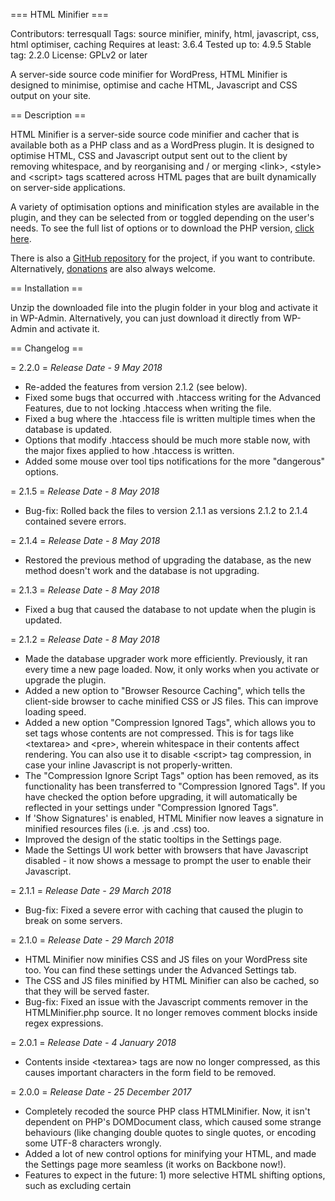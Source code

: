 === HTML Minifier ===

Contributors: terresquall
Tags: source minifier, minify, html, javascript, css, html optimiser, caching
Requires at least: 3.6.4
Tested up to: 4.9.5
Stable tag: 2.2.0
License: GPLv2 or later

A server-side source code minifier for WordPress, HTML Minifier is designed to minimise, optimise and cache HTML, Javascript and CSS output on your site.

== Description ==

HTML Minifier is a server-side source code minifier and cacher that is available both as a PHP class and as a WordPress plugin. It is designed to optimise HTML, CSS and Javascript output sent out to the client by removing whitespace, and by reorganising and / or merging &lt;link&gt;, &lt;style&gt; and &lt;script&gt; tags scattered across HTML pages that are built dynamically on server-side applications.

A variety of optimisation options and minification styles are available in the plugin, and they can be selected from or toggled depending on the user's needs. To see the full list of options or to download the PHP version, [click here](http://www.terresquall.com/web/html-minifier/).

There is also a [GitHub repository](https://github.com/terresquall/html-minifier) for the project, if you want to contribute. Alternatively, [donations](https://paypal.me/Terresquall) are also always welcome.

== Installation ==

Unzip the downloaded file into the plugin folder in your blog and activate it in WP-Admin. Alternatively, you can just download it directly from WP-Admin and activate it.

== Changelog ==

= 2.2.0 =
*Release Date - 9 May 2018*

* Re-added the features from version 2.1.2 (see below).
* Fixed some bugs that occurred with .htaccess writing for the Advanced Features, due to not locking .htaccess when writing the file.
* Fixed a bug where the .htaccess file is written multiple times when the database is updated.
* Options that modify .htaccess should be much more stable now, with the major fixes applied to how .htaccess is written.
* Added some mouse over tool tips notifications for the more "dangerous" options.

= 2.1.5 =
*Release Date - 8 May 2018*

* Bug-fix: Rolled back the files to version 2.1.1 as versions 2.1.2 to 2.1.4 contained severe errors.

= 2.1.4 =
*Release Date - 8 May 2018*

* Restored the previous method of upgrading the database, as the new method doesn't work and the database is not upgrading.

= 2.1.3 =
*Release Date - 8 May 2018*

* Fixed a bug that caused the database to not update when the plugin is updated.

= 2.1.2 =
*Release Date - 8 May 2018*

* Made the database upgrader work more efficiently. Previously, it ran every time a new page loaded. Now, it only works when you activate or upgrade the plugin.
* Added a new option to "Browser Resource Caching", which tells the client-side browser to cache minified CSS or JS files. This can improve loading speed.
* Added a new option "Compression Ignored Tags", which allows you to set tags whose contents are not compressed. This is for tags like &lt;textarea&gt; and &lt;pre&gt;, wherein whitespace in their contents affect rendering. You can also use it to disable &lt;script&gt; tag compression, in case your inline Javascript is not properly-written.
* The "Compression Ignore Script Tags" option has been removed, as its functionality has been transferred to "Compression Ignored Tags". If you have checked the option before upgrading, it will automatically be reflected in your settings under "Compression Ignored Tags".
* If 'Show Signatures' is enabled, HTML Minifier now leaves a signature in minified resources files (i.e. .js and .css) too.
* Improved the design of the static tooltips in the Settings page.
* Made the Settings UI work better with browsers that have Javascript disabled - it now shows a message to prompt the user to enable their Javascript.

= 2.1.1 =
*Release Date - 29 March 2018*

* Bug-fix: Fixed a severe error with caching that caused the plugin to break on some servers.

= 2.1.0 =
*Release Date - 29 March 2018*

* HTML Minifier now minifies CSS and JS files on your WordPress site too. You can find these settings under the Advanced Settings tab.
* The CSS and JS files minified by HTML Minifier can also be cached, so that they will be served faster.
* Bug-fix: Fixed an issue with the Javascript comments remover in the HTMLMinifier.php source. It no longer removes comment blocks inside regex expressions.

= 2.0.1 =
*Release Date - 4 January 2018*

* Contents inside &lt;textarea&gt; tags are now no longer compressed, as this causes important characters in the form field to be removed.

= 2.0.0 =
*Release Date - 25 December 2017*

* Completely recoded the source PHP class HTMLMinifier. Now, it isn't dependent on PHP's DOMDocument class, which caused some strange behaviours (like changing double quotes to single quotes, or encoding some UTF-8 characters wrongly.
* Added a lot of new control options for minifying your HTML, and made the Settings page more seamless (it works on Backbone now!).
* Features to expect in the future: 1) more selective HTML shifting options, such as excluding certain <script> tags (like HTML5 Shiv) when moving them to the bottom, 2) 'ligtening' WordPress by removing certain tags and includes that are generally not very useful.
* As usual, please help to report if there are any bugs you find. The source has been completely recoded, so there are bound to be bugs.

= 1.1.1 =
*Release Date - 5 September 2017*

Bugfix patch to correct a major issue.

* Fixed an issue with HTMLMinifier.php that caused certain compression options to remove chunks of HTML code.
* Fixed an issue with "Don't compress content in &lt;script&gt; tags" leaving some whitespace behind after compression.

= 1.1.0 =
*Release Date - 28 August 2017*

* Redesigned the options page.
* Added a caching tab. Yes, the caching option is coming soon! For now, just use [WP Super Cache](https://wordpress.org/plugins/wp-super-cache/) for your caching needs first.
* Fixed some minor bugs with the HTML Minifier code so that it will be more effective and less buggy.
* Added a bunch of preset options for new users to choose from, since the amount of options available are quite a doozy.
* Multi-language support should be coming soon.

= 1.0.5 =
*Release Date - 2 July 2017*

Watch out for a native caching function in this plugin in future!

* Fixed a small issue with the movement of script tags inside IE conditional brackets.
* Now you cannot uncheck 'Remove JS comments' and 'Remove CSS comments' when your compression mode is "All whitespace".

= 1.0.4b/c =
*Release Date - 26 May 2017*

Marked this plugin as being in beta in the readme.

= 1.0.4 =
*Release Date - 21 May 2017*

Mainly a bug-fixing release.

* Fixed a bug that caused some IE conditional comments to be removed.
* Minification of <script> tag contents is now done by string manipulation instead of PHP DOMDocument. This fixes a few bugs with IE conditional comments (yes, those are stupid).
* The "Show signature" option now tracks the number of bytes saved from minification.
* Added a new "Minify WP-Admin" option. You might not want to use it until after a few versions, as it can break certain pages in your WP-Admin. Note that "Combine Javascript in script tags" is always disabled in WP-Admin, as it breaks the code.
* If your HTML source is broken, HTMLMinifier (the class) now throws some errors. In the future, it will start checking if your HTML document is valid before minifying, so that its easier to find where errors are.

As usual, please report any bugs to [mail@terresquall.com](mailto:mail@terresquall.com).

= 1.0.3 =
*Release Date - 20 May 2017*

* Added a new option to force remove commented CDATA tags in <script> blocks. They optimally should not be because they make a document XHTML compatible.
* Fixed some minor minification bugs that caused certain conditional HTML tags to be erroneously removed.
* Fixed some formatting errors on readme.md.
* Fixed some display issues the Settings page has with display on mobile.

= 1.0.2 =
*Release Date - 18 May 2017*

* Implemented stricter user input sanitisation on the plugin options page.
* Optimised some code related to plugin initialisation on page load.

= 1.0.1 =
*Release Date - 17 May 2017*

* First open release to public. 